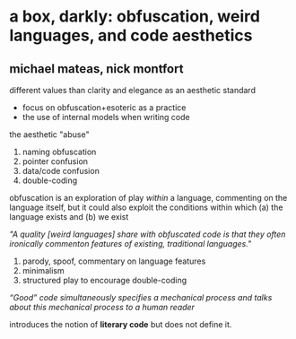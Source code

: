 # a box, darkly: obfuscation, weird languages, and code aesthetics
## michael mateas, nick montfort

different values than clarity and elegance as an aesthetic standard

- focus on obfuscation+esoteric as a practice
- the use of internal models when writing code

the aesthetic "abuse"

1. naming obfuscation
2. pointer confusion
3. data/code confusion
4. double-coding

obfuscation is an exploration of play *within* a language, commenting on the language itself, but it could also exploit the conditions within which (a) the language exists and (b) we exist

*"A quality [weird languages] share with obfuscated code is that they often ironically commenton features of existing, traditional languages."*

1. parody, spoof, commentary on language features
2. minimalism
3. structured play to encourage double-coding

*“Good” code simultaneously specifies a mechanical process and talks about this mechanical process to a human reader*

introduces the notion of **literary code** but does not define it.
